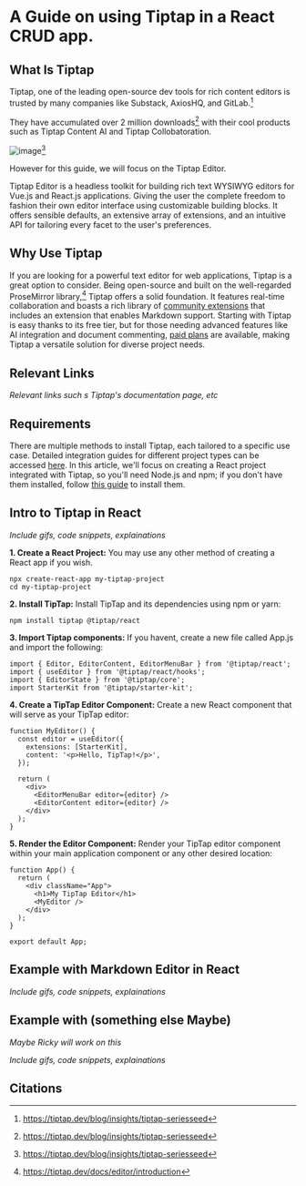 # A Guide on using Tiptap in a React CRUD app.

## What Is Tiptap

Tiptap, one of the leading open-source dev tools for rich content editors is trusted by many companies like Substack, AxiosHQ, and GitLab.[^1]

They have accumulated over 2 million downloads[^1] with their cool products such as Tiptap Content AI and Tiptap Collobatoration. 


![image](https://github.com/AshkanAleshams/learning-software-engineering.github.io/assets/90326959/a032584f-7d0b-4232-9d76-ee965e972f2b)[^1]


However for this guide, we will focus on the Tiptap Editor.

Tiptap Editor is a headless toolkit for building rich text WYSIWYG editors for Vue.js and React.js applications. Giving the user the complete freedom to fashion their own editor interface using customizable building blocks. 
It offers sensible defaults, an extensive array of extensions, and an intuitive API for tailoring every facet to the user's preferences.



## Why Use Tiptap

If you are looking for a powerful text editor for web applications, Tiptap is a great option to consider. Being open-source and built on the well-regarded ProseMirror library,[^2] Tiptap offers a solid foundation. It features real-time collaboration and boasts a rich library of [community extensions](https://github.com/ueberdosis/awesome-tiptap#community-extensions) that includes an extension that enables Markdown support. Starting with Tiptap is easy thanks to its free tier, but for those needing advanced features like AI integration and document commenting, [paid plans](https://tiptap.dev/pricing) are available, making Tiptap a versatile solution for diverse project needs.

## Relevant Links
_Relevant links such s Tiptap's documentation page, etc_

## Requirements

There are multiple methods to install Tiptap, each tailored to a specific use case. Detailed integration guides for different project types can be accessed [here](https://tiptap.dev/docs/editor/installation). In this article, we'll focus on creating a React project integrated with Tiptap, so you'll need Node.js and npm; if you don't have them installed, follow [this guide](https://docs.npmjs.com/downloading-and-installing-node-js-and-npm) to install them.

## Intro to Tiptap in React

_Include gifs, code snippets, explainations_

**1. Create a React Project:**
You may use any other method of creating a React app if you wish.
``` 
npx create-react-app my-tiptap-project
cd my-tiptap-project
```

**2. Install TipTap:**
Install TipTap and its dependencies using npm or yarn:
```
npm install tiptap @tiptap/react
```

**3. Import Tiptap components:**
If you havent, create a new file called App.js and import the following:
```
import { Editor, EditorContent, EditorMenuBar } from '@tiptap/react';
import { useEditor } from '@tiptap/react/hooks';
import { EditorState } from '@tiptap/core';
import StarterKit from '@tiptap/starter-kit';
```

**4. Create a TipTap Editor Component:**
Create a new React component that will serve as your TipTap editor:
```
function MyEditor() {
  const editor = useEditor({
    extensions: [StarterKit],
    content: '<p>Hello, TipTap!</p>',
  });

  return (
    <div>
      <EditorMenuBar editor={editor} />
      <EditorContent editor={editor} />
    </div>
  );
}
```

**5. Render the Editor Component:**
Render your TipTap editor component within your main application component or any other desired location:
```
function App() {
  return (
    <div className="App">
      <h1>My TipTap Editor</h1>
      <MyEditor />
    </div>
  );
}

export default App;
```

## Example with Markdown Editor in React
_Include gifs, code snippets, explainations_


## Example with (something else Maybe)
_Maybe Ricky will work on this_

_Include gifs, code snippets, explainations_

## Citations

[^1]: https://tiptap.dev/blog/insights/tiptap-seriesseed
[^2]: https://tiptap.dev/docs/editor/introduction
